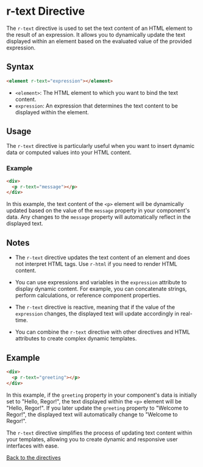 # r-text Directive

The `r-text` directive is used to set the text content of an HTML element to the result of an expression. It allows you to dynamically update the text displayed within an element based on the evaluated value of the provided expression.

## Syntax

```html
<element r-text="expression"></element>
```

- `<element>`: The HTML element to which you want to bind the text content.
- `expression`: An expression that determines the text content to be displayed within the element.

## Usage

The `r-text` directive is particularly useful when you want to insert dynamic data or computed values into your HTML content.

### Example

```html
<div>
  <p r-text="message"></p>
</div>
```

In this example, the text content of the `<p>` element will be dynamically updated based on the value of the `message` property in your component's data. Any changes to the `message` property will automatically reflect in the displayed text.

## Notes

- The `r-text` directive updates the text content of an element and does not interpret HTML tags. Use `r-html` if you need to render HTML content.

- You can use expressions and variables in the `expression` attribute to display dynamic content. For example, you can concatenate strings, perform calculations, or reference component properties.

- The `r-text` directive is reactive, meaning that if the value of the `expression` changes, the displayed text will update accordingly in real-time.

- You can combine the `r-text` directive with other directives and HTML attributes to create complex dynamic templates.

## Example

```html
<div>
  <p r-text="greeting"></p>
</div>
```

In this example, if the `greeting` property in your component's data is initially set to "Hello, Regor!", the text displayed within the `<p>` element will be "Hello, Regor!". If you later update the `greeting` property to "Welcome to Regor!", the displayed text will automatically change to "Welcome to Regor!".

The `r-text` directive simplifies the process of updating text content within your templates, allowing you to create dynamic and responsive user interfaces with ease.

[Back to the directives](directives.md)
